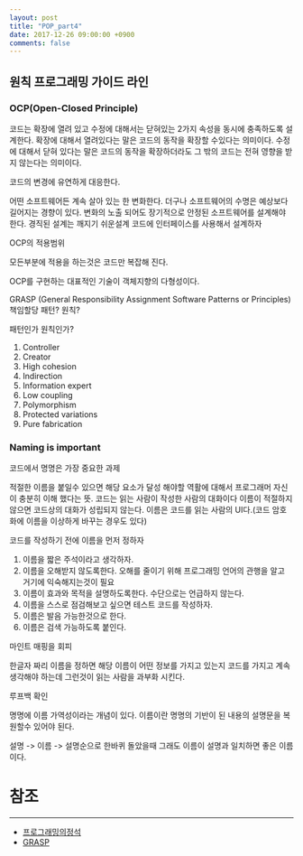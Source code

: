 ```yaml
---
layout: post
title: "POP_part4"
date: 2017-12-26 09:00:00 +0900
comments: false
---
```


## 원칙 프로그래밍 가이드 라인

### OCP(Open-Closed Principle)

코드는 확장에 열려 있고 수정에 대해서는 닫혀있는 2가지 속성을 동시에 충족하도록 설계한다.
확장에 대해서 열려있다는 말은 코드의 동작을 확장할 수있다는 의미이다.
수정에 대해서 닫혀 있다는 말은 코드의 동작을 확장하더라도 그 밖의 코드는 전혀 영향을 받지 않는다는 의미이다.

코드의 변경에 유연하게 대응한다.

어떤 소프트웨어든 계속 살아 있는 한 변화한다. 더구나 소프트웨어의 수명은 예상보다 길어지는 경향이 있다.
변화의 노출 되어도 장기적으로 안정된 소프트웨어를 설계해야 한다.
경직된 설계는 깨지기 쉬운설계
코드에 인터페이스를 사용해서 설계하자

OCP의 적용범위

모든부분에 적용을 하는것은 코드만 복잡해 진다.

OCP를 구현하는 대표적인 기술이 객체지향의 다형성이다.

GRASP (General Responsibility Assignment Software Patterns or Principles) 책임할당 패턴? 원칙?

패턴인가 원칙인가?

1. Controller
2. Creator
3. High cohesion
4. Indirection
5. Information expert
6. Low coupling
7. Polymorphism
8. Protected variations
9. Pure fabrication

### Naming is important

코드에서 명명은 가장 중요한 과제 

적절한 이름을 붙일수 있으면 해당 요소가 달성 해야할 역활에 대해서 프로그래머 자신이 충분히 이해 했다는 뜻.
코드는 읽는 사람이 작성한 사람의 대화이다 이름이 적절하지 않으면 코드상의 대화가 성립되지 않는다.
이름은 코드를 읽는 사람의 UI다.(코드 암호화에 이름을 이상하게 바꾸는 경우도 있다)

코드를 작성하기 전에 이름을 먼저 정하자

1. 이름을 짧은 주석이라고 생각하자.
2. 이름을 오해받지 않도록한다. 오해를 줄이기 위해 프로그래밍 언어의 관행을 알고 거기에 익숙해지는것이 필요
3. 이름이 효과와 목적을 설명하도록한다. 수단으로는 언급하지 않는다.
4. 이름을 스스로 점검해보고 싶으면 테스트 코드를 작성하자.
5. 이름은 발음 가능한것으로 한다.
6. 이름은 검색 가능하도록 붙인다.

마인트 매핑을 회피

한글자 짜리 이름을 정하면 해당 이름이 어떤 정보를 가지고 있는지 코드를 가지고 계속 생각해야 하는데 그런것이 읽는 사람을 과부화 시킨다.

루프백 확인 

명명에 이름 가역성이라는 개념이 있다. 이름이란 명명의 기반이 된 내용의 설명문을 복원할수 있어야 된다.

설명 -> 이름 -> 설명순으로 한바퀴 돌았을때 그래도 이름이 설명과 일치하면 좋은 이름이다.



# 참조 
-----
* [프로그래밍의정석](http://www.yes24.com/24/Goods/55254076?Acode=101)
* [GRASP](https://en.wikipedia.org/wiki/GRASP_(object-oriented_design))